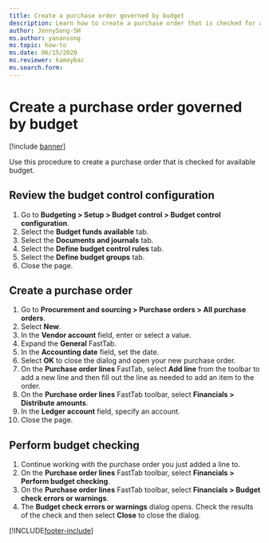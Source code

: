 ```yaml
---
title: Create a purchase order governed by budget
description: Learn how to create a purchase order that is checked for available budget, including a process for reviewing the budget control configuration. 
author: JennySong-SH
ms.author: yanansong
ms.topic: how-to
ms.date: 06/15/2020
ms.reviewer: kamaybac
ms.search.form:
---
```


# Create a purchase order governed by budget

[!include [banner](../../includes/banner.md)]

Use this procedure to create a purchase order that is checked for available budget.

## Review the budget control configuration

1. Go to **Budgeting > Setup > Budget control > Budget control configuration**.
1. Select the **Budget funds available** tab.
1. Select the **Documents and journals** tab.
1. Select the **Define budget control rules** tab.
1. Select the **Define budget groups** tab.
1. Close the page.

## Create a purchase order

1. Go to **Procurement and sourcing > Purchase orders > All purchase orders**.
1. Select **New**.
1. In the **Vendor account** field, enter or select a value.
1. Expand the **General** FastTab.
1. In the **Accounting date** field, set the date.
1. Select **OK** to close the dialog and open your new purchase order.
1. On the **Purchase order lines** FastTab, select **Add line** from the toolbar to add a new line and then fill out the line as needed to add an item to the order.
1. On the **Purchase order lines** FastTab toolbar, select **Financials \> Distribute amounts**.
1. In the **Ledger account** field, specify an account.
1. Close the page.

## Perform budget checking

1. Continue working with the purchase order you just added a line to.
1. On the **Purchase order lines** FastTab toolbar, select **Financials \> Perform budget checking**.
1. On the **Purchase order lines** FastTab toolbar, select **Financials \> Budget check errors or warnings**.
1. The **Budget check errors or warnings** dialog opens. Check the results of the check and then select **Close** to close the dialog.

[!INCLUDE[footer-include](../../../includes/footer-banner.md)]